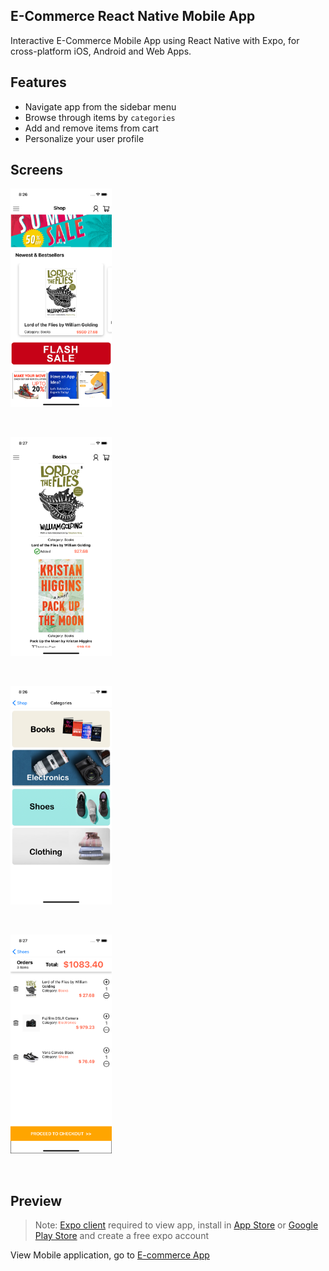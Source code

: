 ## E-Commerce React Native Mobile App

Interactive E-Commerce Mobile App using React Native with Expo, for cross-platform iOS, Android and Web Apps.

## Features
- Navigate app from the sidebar menu
- Browse through items by `categories`
- Add and remove items from cart
- Personalize your user profile

## Screens

  <p align="left">
    <img src="https://raw.githubusercontent.com/shaunpal/e-commerce-react-native-app/main/screens-demo/Home%20Screen.png" height="350">
  </p>
  <br />

  <p align="left">
    <img src="https://raw.githubusercontent.com/shaunpal/e-commerce-react-native-app/main/screens-demo/Books%20Screen.png" height="350">
  </p>
  <br />

  <p align="left">
    <img src="https://raw.githubusercontent.com/shaunpal/e-commerce-react-native-app/main/screens-demo/Categories%20Screen.png" height="350">
  </p>
  <br />
  
  <p align="left">
    <img src="https://github.com/shaunpal/e-commerce-react-native-app/blob/main/screens-demo/Cart%20Screen.png" height="350">
  </p>
  <br />



## Preview

> Note: [Expo client](https://expo.io/) required  to view app, install in [App Store]() or [Google Play Store]() and create a free expo account

View Mobile application, go to [E-commerce App](https://expo.io/@shaunpal/ShoppingAppNative)

